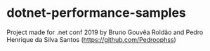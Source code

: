 # dotnet-performance-samples
Project made for .net conf 2019 by Bruno Gouvêa Roldão and Pedro Henrique da Silva Santos (https://github.com/Pedroophss)
